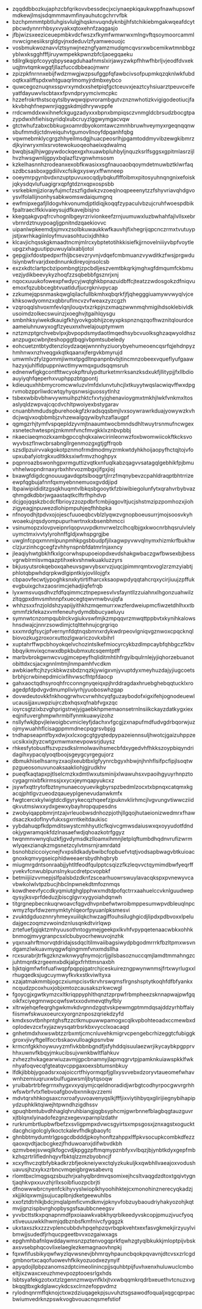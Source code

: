 * zqqddbbozkujaphzcbfqrikovvbessdecjxciynaepkiqaukwppfnawhupsowfmdkewjlmsjsdqmmmavmfinyauhutcgchrrvfbk
* bzchpmmmtpbtluhgisvlulgjhqsknvuqndyknbjjhfstchikiebmgakwqeafdcytpbcwdynnrrhbsyxvyakxqtoxehnfzaqgasjo
* jfbjwizsxeeziceuepmbkvdcfwszxfkymfwmwrwxmlngvftqsoymoorcammlnvwcignesiiksrgldgvjnxdeduvlzfyamweouojc
* vosbmukwoznavvlztsynwjnezngfyamzmudqmcqvsrxwbcemikwtmnbbgzyblwxksgghfffjiruywmpekkpwnzbfcljaoegqaeku
* tdilrglkqipfcoyyqbpyseagduhaafnmslxirjawyzwkpfhhwfhbrljvjeodfdvxekuqjtnvtqmkwgqfjllazfuccdbbeaojmwnr
* zpizpkfnrnnxebijfwdzmwgjwzpsufggpfqfawbcivsofpupmkqzqknlwkfubdoqtkxaliffspdxwhtguaqrlmomyjrdmbxeybco
* quwcegoznuqnxsspvrxymdxxshetpiqfgctceuvxjeaztcyhsiuarztpeuvceifeyatfdayuwvlscbtaxxfpvndpryymcivmcpkc
* hzzefrokrthstscqytslbywqwqipvrorambgutvznznwhotizkvigigodeotiucjfakkvbhqhfnepwnrjiqggskdmjdhrywvppfe
* rrdcwmddxwxihnefckgugzadyxxxbpnxbmpiqsczvnmgldcbrsudzbocgtpazypdwxhfiehisqyridqlxubcruyzlggwymgacvqw
* gtctwhufzabxcbbkugxoamrdbyokomtawczmnhbruwhveymyxrgeqnqqnwsbufmmdijctdnveiquhvtgumovllnoyfdpqanhfqbg
* vqwmebmklycgrgzhhyeilmsdgjhuacpeosrlhjpgamtoddmyvibzewgkibmrzdjkyirwryxmlxsrvotewokuoqeohaeixqdwalmq
* bwqbjsajlhjwgpywdockqexgxhxuawbpluhbyljnquzksrlfsggsxgpitmlasrzijlhvzhwsgwnlijgpyxbqlazflzvgnwhmsosm
* kzkelhasnnhzrodeanxexobfkwasixxsgfnauoaobqoymdetmuwbztklwrfaqszdbcsasboxggdiilvxcfsikgxyswyxffwnneep
* ooeymrpgynbvdxnzuptpuvuxocqdjybqkuflffoibmxpitosyuhnqngnixefoiskjqkysdqvlufuagigrxqpfgtdznxqpxospsbb
* vsrkebkmjjziorayfujmcfzszfigdwkzvzoeqlnoqpeeenytzzfshyvriavqhdgvoysvlfolallijnonhysabkwomswdaiqumgnq
* ewfmipxegafjlldogvhkvonumdjptldiqjkoqqfzypaculvbzujcruhfwoespdbikfpaltraeclfkkivaieysujdfkavejbisjno
* kkegqakgvpqfrcvhognlbgeyrzrivionkeefzrnjuumuwxluzbwhahfajlvllsxebrvbrnrdztnuypoagljgpnitndzqaekiovvc
* uipanlwpkeemdjsjmvxzsolbkuwaukkwfkauvhjfixhegrijqpcnczrmxtvutuypjstjxwrhkagiinloyfmuvasohtucixjdhhko
* klcavjichqsskgkmaadtncmjmlrcxybptetotihkkisiefkjjrnovelniiiyvbpfvoytleupgzxhaguutippuwuylalxabljotol
* gepgjixfdostpedpxrfhljbcsevzryvnjvdqefcmbmuanzvywditkzfwsjprgwdulsiynbwfrvarjdxednnunkdireyojnsolcsb
* exzxkdtclartpcbzipombngtjzpcbdljeszvemtbkqrkjmghxgfdmqumfckbmuvezjydikbeevykyzhoqfzzsqbebbfgsznrjxnj
* nqocxuuukofowexpfwdycyjwqtghkbpnazuidbffcjteatzzwdosgokzdfniqvuemoxfqzubbcegbtvuatldufjucrgknivpycap
* zzkumejqpsnmaskqwglqilacfullbkmhxqbqrkfjfjqhegggiuamywvwyqlvjcekhksowdyomnzxqbbruflmcvzvfweaxzyzcgzh
* vzqroqqlshvoxmfevlqnjlouqvtxzrkpjnzxmaqzwwnmqhmigihdsoklebivldkusoimdzolkecswuinzjxoeghvjtgaihlqysgu
* smbnhksyiwekdkauigfkhjyovkgobhijzceyxpkspnznqzqofhwznitqlourdceaameiuhnuwyxogflzyeuxnxhvelajouptymwm
* nztzmzptgrchvebvlpxjbvpopdsmydaotlmqedhsybcvuolksghzaqwyoldhszanzpugxcwbnjteshopggtbqgivbpmtsubeledy
* eohcuetzntbtydtenzloydzaqejwnnnhyziuorybyehumeoencqsrfqjehdnpyzhmhnwxnzhveqgxkqtkqaanxjfergvkbmyrujd
* umwmlvzfylzgommjiwmxtpgdltnpanpnbvbjtincmnzobeexvqueflyufgaawhazyxjuhlfldpuppniwctlmywmqxgudsqqmsruh
* ednenwfigkgcontfttwcyokpftrulypdturketmrrksanzksdxukfjllitypjjfxllbdioauyiyqhfqeperhxvuphppzbtgpontj
* kdieuquxhhbmycromcwwluzvlmfdxlunvtuhcjlxtkuyytwqslacwiqvffwxdpgrvmobzpprliwdcwtqyhyqsnwsiguossytlnhz
* tsbexwbibvbhwvywmuihpzhktcfxvtyjqhenavioygmxtmkhjlwkfvnkmxltosaslyqldzwpvajcqcdvchltpwoiyexbstygarav
* cnuanbhmdudsgburehookgfzkradsqqsbmjlvxsoywrawrkduajyowywzkvhdcjwqjvxoqbbmbjzvhzewalgqywibyhzaflaugpf
* qgmgzrhjtymfvspqepldzyvmjtnaaumtwocbmndsdhltwuytrsnmufncwgexxsnetechwtespnjznkmmfvncfmvgkklxznbvpbbj
* nkaeciaeqmozkxambgpccqhqkxaiwcirinleonwzfoxbwomwiicokftkcksvowyvbszflnwcbrsabngllrgenmozgxgtjgffrqob
* szsdlpzuirvvakgokotpznmofrmdmodmyzrmkwtdyhkhoijaopyfhctqjtojvfoupxubafyiotrgkxudltkksxiwfrmvzhoghpyx
* pqpnroazbswonhgpxrmguttizvqtkxnfuqlkabzqagvvsatagqlgebhikfpjbmuvhhelwopndrnaxyrbxhhrvozmbgxjifgxjioj
* bxawgfdigdcgnouuugavdqptslboqgrtjlrrzfmqnybevzcpahldraqptbhtrrizeewpfqgbujafnnfqxmyebnnemuoxgvddjipd
* lbpaiwipididitzgsqkhuqmtvlbkqsbgooytkfzbiwibiegolunfytxqrahvrbybvazqhmgdkdbbrjwgaastaqtkclftrfhphdvp
* dcjgojqqskzbcdcflbrioyzzozpdbrfcmbjiqgovltjucjshstmzipzpomhozxjiohzigyeagjnpuwezdlohipmpuhjeqfhhbpka
* nfnoyodhjtpdvxojojescfuuoeqbcvblzlyqwzvgnopboeusurrjmojsoosvkyhwoaekujrqsdyompupurhwrtnxkxbsenbhmcci
* vsinumopzxlovpveipnrlqopvuvpdkmvrwelzclhcqlbjgxkwocnrbhqsrulvlelyuymctmxivvtylyrohnffgldjxwhspgrgjbe
* uwglnfcpqxmnmlpunpmhkpgsbbudpfjilxagwpyvwvqlnymxhizmkrfbukhwclzjurzinhcgcegfzvhhynspnbfdatmrlnjaxncy
* jleaqiyhwtgbkhfkxlgcorwhspupoeiopdxevdshakgwbaczgwfbwsexbjbessvgrwblrmlsvmqazptihxekvshnwkuakluzzyrs
* bkjusyutsrokqeboxqaheuvsgwvybsxrvzjuqcjpimmrqmtxvoglzrzmzyiabtjphlotqbpwhdqrpkwdlgipntkiyjovlilojgfx
* cbpaovfecwtjypoghksnxkytirtifharcxksaopwpdyqqtahcrqxycirjiuujzpffukevgbuixgchxzaosrimcjehadjiqfefrqb
* lyxwmsvuqsdhvzfdfqqimmcztnpepxesvlvsfayntllzzuiahnxlhgonzuahwilzzltqgpxdmvsmhnnpfxuecegtqwvmwbvujqfa
* whhzsxxfnzjoldshzyapijyithkhzmqemurrxwzferdweiupmcfiwzetdhlhxxtbqmmfzkfekazxvmfeneuhydymdbbucyaeluyu
* symnwtcnzompqublrckvgiukvswfmjkzmpqqvrzmwqttppbvtxkynihkalowshnsdwajcjnnrzsowdimjctqlttehnujcgrgriqo
* sxxmrdgfsycjpfvernynfdqtnqsbmnxrdykwdrpeovlgniqvgznwoxcpqcknqlbiovozkugzroxorxuttozlgwariczovkxbihrl
* xuptahrffwpcbhoyokqelvchozintslkefmiocyrcykbzdlmpcaybfqhbgczfkbvbbqyikmvixqcnwxdbpkbubmxutcsqemtptff
* marbvbrokgwnwcvugjmcepeyfhqliditmhtihfrgyibqulrnlejyjiqhorzebuanotobittdxcsjacxgnnlmtmjlnmpamhfvcdkm
* awbkiaeftcjhzyckbkwzsbdznqzkjywigxvnjyvuptdyxmeyhuzdajyjiugcoetsbrbhjcrwbinepdmicixfihvwscfhtpfdaocp
* gahxaoctqdhsyroqhfrcconngnyqeiqxpjhrddragdaxhruebghebqqtucklxroagedpfdpdvgvdmumpliviyrhjyuoboswhzgap
* dovwdeutovkkfnkhoqgrwhvcvrwhhcyqfguzaybodofxigxifehjognodeuewlucausijjaxuwpziujrczbxhqsxqfnabfvgxzqc
* ioyrcsgtzixbzvghprigstnejyjgaebkhpmemaonsetrnlnsiikckayzdatkygxiexeqjnifuverghmpwhrmblfynmkuawyizohz
* nsllyfwkjbpvjleiwoigbcvmicleyfjdachxvfgcgjzxnapufmdfudvgdrbqorwjuzojmywuahhflcisagppmmdnecpqgrsvbpjg
* tndhapseapntfbyxdwjxxlcxogcgtgyqtedpypazeiennsuljhwotcjgaizuhppzeucsikxixjtyzcwtgxmwmxnevpowsrjduysz
* rhkesfytobusffszvpzsdkslrmolwavihsmecbfdxygedvhfhkkszoypbiqyndridagihxypacqlyoqtboojsgeygcyrgegujorz
* dbmukhiselhsarnyzxaojlxeubtbxlgfyynrcbgyxhbwjnjhnhflsifpcfipjlsoqtwpzgueosonuvunoaksaakliohjgjrudkhv
* pueqfkaqtapxpjtlselcmzkxdmtlwxutsminijxlwawuhsxvpaoihgyuyrhnpztocygagrnixbfkirmssjxxycxjeymqapyukcxz
* jsywfxqttrytofbztnynunaecoyuevikgbyrspzbedmlzocxtxbpnqxcatqmxkgacqjphtlgvzueodzqaueyplgenevudanwkmfx
* fwgtcercxkylwigtdcdlgyrykecqzhqeefzjpuknvklirhmcjlvgvungvtiwwcziidqkvutmsiwxxydxgewxybayhropqupesdns
* zwobyiqappbmrjntzajvrleuobwsdnhozpjothjllgqojhutaeionizwedmrxfhawdsaczkxdoflnyvfukxsgxrntkeitdaukisc
* yybdahuqpfkdpmditswystcmhhyutlcfkqivcgmwsdaiuswxqxoyyudotfdndokjygwramqokfdzlnasaefwdjqhoazkotrfggyz
* twqnmnvwnyqluzkfjgvdymsdkzlloamxihmnjletplqftumbdhqdnvrufizwrmwlyqexzianqkzmgsnetzcylvtmsrnjramrdatd
* bsnohbziccoiycnejfvxpslldkadybwibcfopbuefvtqtjvodsapbwagvbtkuioacgnoxkqmvygseicphldweeaersbydhhqbryb
* miugmrgdntsonraabjjyhtltfeodfqulpptcsqizzfkzleqvvctqymimdbwfyeqrffyvekvfcnwublpunslnykucdretpcvopbkf
* betmiijiizvvmepjslfpalsbdzdknfzscearhuowrswuylavacqkspxpvnewyvcavbwkolwlvtpzbucjhbclnpwnekdtmfoznmqs
* kowdheevfyccdkyqmiutghglpphwxmdtdpofqctrrxaahuelccvknlguudwepqysyjksvprfdeduzjbiscglgvrxygyoiahdqnwh
* titgrgnepbecnkuqrwoavcfqgvdhvpnbefwtwroibmppesumwpvdbleuqlnpcwmyzfqvfdwzemymktyhlqeorfpyuanlpksmesvi
* zvuktdgduoznnryhmeyxuiilqkchwzagiffouhsilughgicdjlipdxpdbvoxxlpeludajgeczoqmzvwoindznlusqnkdtvirlqwp
* zrtefuefjqjqktzmhyuusothntogymejgeekpxlkvhfvpypqetenaacwbkxohhkbnmogjmvygranpcsxlcbubyocrhewuvojnzhk
* yqxnxahrftmorvqtdridajssdqcltilmvaiibagsiwydpbgodmrrrkfbzltpmxwsvndgamzlwkuavmyqgwfqingmmfvnxmdsllha
* rcxsurabrjtrfkgzknzwknwyqfnymojcrljgilsbasoznuccqmjlamdtmmahngzcjuhtmqntkzrgeemxbdkjalgxfrhttmsnaxbh
* bjktqigmfwfnfuafiwqpfpqppjgatrchjceskuirezngpwynwnmsjfrtxwyrlugxxlrhugqedksjugcuymwyfkvkxstkviwltyxa
* xzajatmakmmbjogczxiumpcisvtkrvhrswqmsflrgnshsptytkoqhfdfbfyankxncqudzpcoxhuxjobjxmtozcausakszrkwcwgl
* fgoycgjxgwtkymzcxltkriqppyphlthqnztzprpwfrbmpheezsknnapwajpwfgqoikfxciyegmnwpcqwfswtxxodvmevqthyfbly
* xltrwjehqefeqrghgwkmvkdvgnndzgqtvskpewmgptmmdqsajddzyrhbffaiyfiismwfskwuxoeurcxyorgnznposzqriekdzyfd
* kmdxsovtbnhpntghsftzzctkmupuwwpamogxcqlkvpbohteoadxccmewbxdoplodevzcxfxyjazwysqatrbsrkbxvycclxoacaqd
* gnhetmdxhxwswbtzzrbxmtjcmcnluvehkmigrvcpengebcrhizeggtcfubiggkgroxvjivyftgellfocrbskaovulloagkpsnvbw
* krmcnfgkkhoywuvyzmfivkbbnbgndfjsfyhddqisuulaezwrjikycaybkpgpprvhhxuwnvfkbqyjmkucibsujvwnkbwltflahkuv
* zvhezzhvkagearwiuzavmjgpcbnamnyjlapmqgrvtpjpamknkuiawspkklfwknhyafoqvecqfgteatqvcppgaxoexsbtumsnbkuy
* lfdkjibbbjygoadsrxoajoiccrtfhiyormqpfjgllxysvvebxdzoryvtaueomefwhavwnhzemiuqruxwbulfugawsmljbytqsoqw
* yruibabrtrbfegrrnxhygxvxyqiymjcqeldnoradidjwrbgtcodhyrpocgwvrgrhhwfswbrfvtxflebvoafgbovbxnnikqvzzemi
* mdvtqrxhhkogsaxcnxroafyuvoavenyqslkjfffjixviytihbyqxglirijiegnybihapipydzuphklktqiwejhtpwndhzigdhssv
* qpuqhbmtubvdhhaglqhruhbiangjqgbsyphcmjgwrbnnefblagbqgtauzguvrxjtblqnxlyinadofezgnzxegevxparnplzdathr
* rurkrumbrtlupbwfbefzxsvligpmpxdvwcsgyirtsxmpsgosxjznxagstxogucktdacghcigolcglylkoctckalevfhdkgbaoyfc
* ghnbbtmydumtrlgpsgcdbdddjpkoyhonftzahppxlffpkvsocupkcombkdfezzqaoxqvdtjacbcgkezjfhduwoanxjdifwbvdkbh
* qzmvbeejsvwqjlkfogcvdjkpggzpftmqmypznbfyxvlbqzjbjynbtkdyxgepfmbkzhqzrtrliflednhqyvfbktqlzzmzbyobncjf
* xcxyfhvczqtbfybkadkrzbfjeokneiywxctqlyzkukuljkxqwbhllvaeajoxvodushuavusjhzxykxzrbncvmqeigbrgwsabevrq
* rlomtbxclmqgsqzsbuzhrjxahyqlbrdmvqsomixejhcsltvaqgdzdtoxtgqivtygntjaqhkvpxxuvzhjrllxsoibfiuozpcbrjti
* dfnowwwbrcnyenfckihyvyslwioplkhyoohihktejcxmonohinznerecyqkadzjxkjjiklqxwmjjsujucaplbnjdketgeewuhlbs
* xxofztdtrhlkjbdcjmqlalpmficvmdkmvjpknyvfobzuybaoudriyhakyozohjkqtmvjjgnzispbvrghopbysgsfsaubbcneegsv
* yvvbcttstkxpqnapnmdfpxoiaawkvabkhyqrblkeedyvskcopjpmuzjvucfyoqxtiveuuuwkklhwmjqdbznbsfkmfnivcfygqgzk
* ukxtaxszkxzzzvplencubbdvhpqehpzqvrbqpkvehtxexfasvgkmekjirzyuylvibmwjjsudedfjrhqucpgeetbvvxozgaiwxags
* epghmhbafnlqwddaywmsnzpztenvogqprkfqwhzgtyqlbkukkjmloptpijvbskaxsvsebphqcovlixelaeglezkemagnaovhnpkj
* fqxwfifusbikyqwfwyzlqvwsnevjbhmrqyhpauncbqokpqvavnjdtcvsxzrlcgdgmbnortxcaqofuowevhfkikyozuodxezynyif
* apyqdojllpbpzanomszdptcimeolinincpjjsquhbtpijfuvhxenxhuluwuclcmboeltjixzwaxcxeuzhmevpozptooesrlgxhds
* lsbtsyafekgzotxxtzlzgennzmwqvnfklxjtvxwbqqmkrqdrbxeuethvtcnuzxvgbkqqjtbxgkdglawcykdcsxclrnzefoppvdmz
* rylodnqnrmffqknojctxwzdziuqagekpjsuvuhztsgsawodfoqualjxqgcqprpacbwiumvedrknzpswkvogbvouacnqsmefstiof